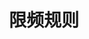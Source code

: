 ---
title: 限频规则
position_number: 3
parameters:
- name:
content:
content_markdown: 获取资产每秒3次，其他方法单个用户每秒10次，单个IP每分钟1000次，超出锁定账户10分钟。
left_code_blocks:
- code_block:
  title:
  language:
  right_code_blocks:
- code_block:
  title: JQuery
  language: javascript
---